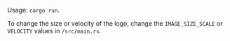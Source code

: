 Usage: `cargo run`.

To change the size or velocity of the logo, change the `IMAGE_SIZE_SCALE` or `VELOCITY` values in `/src/main.rs`.